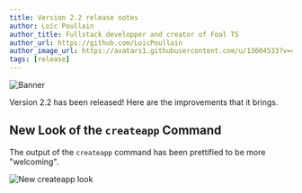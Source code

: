 ```yaml
---
title: Version 2.2 release notes
author: Loïc Poullain
author_title: Fullstack developper and creator of Foal TS
author_url: https://github.com/LoicPoullain
author_image_url: https://avatars1.githubusercontent.com/u/13604533?v=4
tags: [release]
---
```


![Banner](./assets/version-2.2-is-here/banner.png)

Version 2.2 has been released! Here are the improvements that it brings.

<!--truncate-->

## New Look of the `createapp` Command

The output of the `createapp` command has been prettified to be more "welcoming".

![New createapp look](./assets/version-2.2-is-here/new-create-app.png)